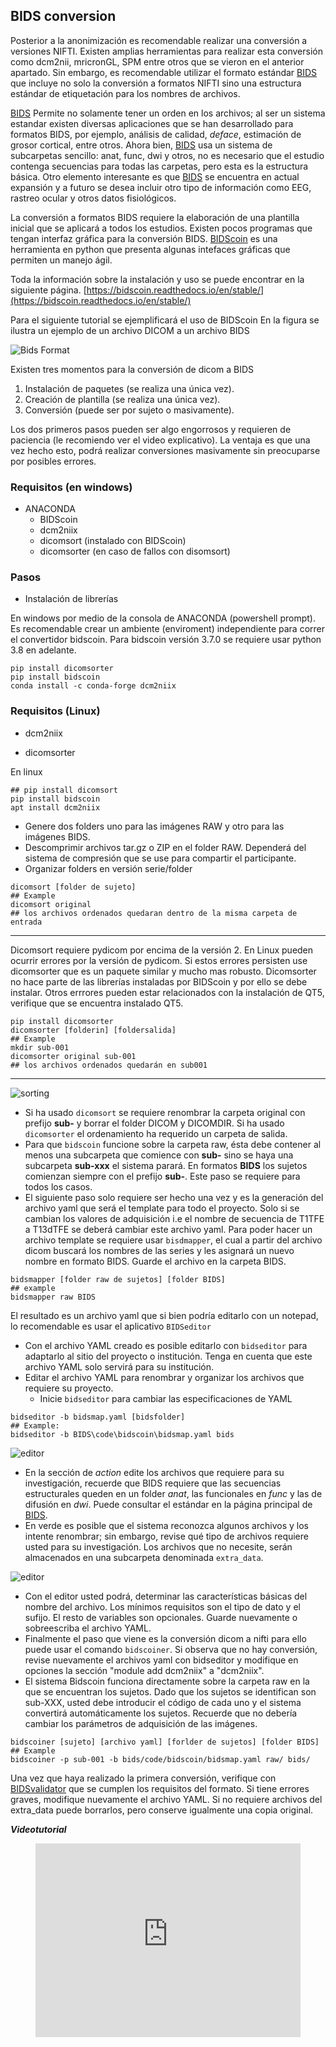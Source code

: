 ## BIDS conversion

Posterior a la anonimización es recomendable realizar una conversión a versiones NIFTI. Existen amplias herramientas para realizar esta conversión como dcm2nii, mricronGL, SPM entre otros que se vieron en el anterior apartado. Sin embargo, es recomendable utilizar el formato estándar [BIDS](https://bids.neuroimaging.io) que incluye no solo la conversión a formatos NIFTI sino una estructura estándar de etiquetación para los nombres de archivos.

[BIDS](https://bids.neuroimaging.io) Permite no solamente tener un orden en los archivos; al ser un sistema estandar existen diversas aplicaciones que se han desarrollado para formatos BIDS, por ejemplo, análisis de calidad, *deface*, estimación de grosor cortical, entre otros. Ahora bien, [BIDS](https://bids.neuroimaging.io) usa un sistema de subcarpetas sencillo: anat, func, dwi y otros, no es necesario que el estudio contenga secuencias para todas las carpetas, pero esta es la estructura básica. Otro elemento interesante es que [BIDS](https://bids.neuroimaging.io) se encuentra en actual expansión y a futuro se desea incluir otro tipo de información como EEG, rastreo ocular y otros datos fisiológicos.

La conversión a formatos BIDS requiere la elaboración de una plantilla inicial que se aplicará a todos los estudios. Existen pocos programas que tengan interfaz gráfica para la conversión BIDS. [BIDScoin](https://bidscoin.readthedocs.io/en/stable/) es una herramienta en python que presenta algunas intefaces gráficas que permiten un manejo ágil.

Toda la información sobre la instalación y uso se puede encontrar en la siguiente página.
[https://bidscoin.readthedocs.io/en/stable/](https://bidscoin.readthedocs.io/en/stable/)

Para el siguiente tutorial se ejemplificará el uso de BIDScoin
En la figura se ilustra un ejemplo de un archivo DICOM a un archivo BIDS

![Bids Format](img/bidsformat.png)

Existen tres momentos para la conversión de dicom a BIDS
1. Instalación de paquetes (se realiza una única vez).
2. Creación de plantilla (se realiza una única vez).
3. Conversión (puede ser por sujeto o masivamente).

Los dos primeros pasos pueden ser algo engorrosos y requieren de paciencia (le recomiendo ver el video explicativo). La ventaja es que una vez hecho esto, podrá realizar conversiones masivamente sin preocuparse por posibles errores. 

### Requisitos (en windows)

- ANACONDA
  - BIDScoin
  - dcm2niix
  - dicomsort (instalado con BIDScoin)
  - dicomsorter (en caso de fallos con disomsort)

### Pasos

- Instalación de librerías

En windows por medio de la consola de ANACONDA (powershell prompt).
Es recomendable crear un ambiente (enviroment) independiente para correr el convertidor bidscoin. Para bidscoin versión 3.7.0 se requiere usar python 3.8 en adelante. 

```console
pip install dicomsorter
pip install bidscoin
conda install -c conda-forge dcm2niix
```

### Requisitos (Linux)

* dcm2niix

* dicomsorter

En linux

```console
## pip install dicomsort
pip install bidscoin
apt install dcm2niix
```

- Genere dos folders uno para las imágenes RAW y otro para las imágenes BIDS.
- Descomprimir archivos tar.gz o ZIP en el folder RAW. Dependerá del sistema de compresión que se use para compartir el participante.
- Organizar folders en versión serie/folder

```console
dicomsort [folder de sujeto]
## Example
dicomsort original
## los archivos ordenados quedaran dentro de la misma carpeta de entrada
```

---

Dicomsort requiere pydicom por encima de la versión 2. En Linux pueden ocurrir errores por la versión de pydicom. Si estos errores persisten use dicomsorter que es un paquete similar y mucho mas robusto. Dicomsorter no hace parte de las librerías instaladas por BIDScoin y por ello se debe instalar. Otros errrores pueden estar relacionados con la instalación de QT5, verifique que se encuentra instalado QT5.

```console
pip install dicomsorter
dicomsorter [folderin] [foldersalida]
## Example
mkdir sub-001
dicomsorter original sub-001
## los archivos ordenados quedarán en sub001
```

---

![sorting](img/sorting.png)

- Si ha usado `dicomsort` se requiere renombrar la carpeta original con prefijo **sub-** y borrar el folder DICOM y DICOMDIR. Si ha usado `dicomsorter` el ordenamiento ha requerido un carpeta de salida.
- Para que `bidscoin` funcione sobre la carpeta raw, ésta debe contener al menos una subcarpeta que comience con **sub-** sino se haya una subcarpeta **sub-xxx** el sistema parará. En formatos **BIDS** los sujetos comienzan siempre con el prefijo **sub-**. Este paso se requiere para todos los casos.
- El siguiente paso solo requiere ser hecho una vez y es la generación del archivo yaml que será el template para todo el proyecto. Solo si se cambian los valores de adquisición i.e el nombre de secuencia de T1TFE a T13dTFE se deberá cambiar este archivo yaml. Para poder hacer un archivo template se requiere usar `bisdmapper`, el cual a partir del archivo dicom buscará los nombres de las series y les asignará un nuevo nombre en formato BIDS. Guarde el archivo en la carpeta BIDS.

```console
bidsmapper [folder raw de sujetos] [folder BIDS]
## example
bidsmapper raw BIDS
```

El resultado es un archivo yaml que si bien podría editarlo con un notepad, lo recomendable es usar el aplicativo `BIDSeditor`

- Con el archivo YAML creado es posible editarlo con `bidseditor` para adaptarlo al sitio del proyecto o institución. Tenga en cuenta que este archivo YAML solo servirá para su institución.
- Editar el archivo YAML para renombrar y organizar los archivos que requiere su proyecto.
  - Inicie `bidseditor` para cambiar las especificaciones de YAML

```console
bidseditor -b bidsmap.yaml [bidsfolder]
## Example:
bidseditor -b BIDS\code\bidscoin\bidsmap.yaml bids
```

![editor](img/bidscoin_editor.png)

- En la sección de *action* edite los archivos que requiere para su investigación, recuerde que BIDS requiere que las secuencias estructurales queden en un folder *anat*, las funcionales en *func* y las de difusión en *dwi*. Puede consultar el estándar en la página principal de [BIDS](https://bids-specification.readthedocs.io/en/v1.6.0/).
- En verde es posible que el sistema reconozca algunos archivos y los intente renombrar; sin embargo, revise qué tipo de archivos requiere usted para su investigación. Los archivos que no necesite, serán almacenados en una subcarpeta denominada `extra_data`.

![editor](img/bidseditor.png)

- Con el editor usted podrá, determinar las características básicas del nombre del archivo. Los mínimos requisitos son el tipo de dato y el sufijo. El resto de variables son opcionales. Guarde nuevamente o sobreescriba el archivo YAML.
- Finalmente el paso que viene es la conversión dicom a nifti para ello puede usar el comando `bidscoiner`. Si observa que no hay conversión, revise nuevamente el archivos yaml con bidseditor y modifique en opciones la sección "module add dcm2niix" a "dcm2niix".
- El sistema Bidscoin funciona directamente sobre la carpeta raw en la que se encuentran los sujetos. Dado que los sujetos se identifican son sub-XXX, usted debe introducir el código de cada uno y el sistema convertirá automáticamente los sujetos. Recuerde que no debería cambiar los parámetros de adquisición de las imágenes.

```console
bidscoiner [sujeto] [archivo yaml] [forlder de sujetos] [folder BIDS]
## Example
bidscoiner -p sub-001 -b bids/code/bidscoin/bidsmap.yaml raw/ bids/
```

Una vez que haya realizado la primera conversión, verifique con [BIDSvalidator](https://bids-standard.github.io/bids-validator/) que se cumplen los requisitos del formato. Si tiene errores graves, modifique nuevamente el archivo YAML. Si no requiere archivos del extra_data puede borrarlos, pero conserve igualmente una copia original.

***Videotutorial***

<!-- blank line -->

<figure class="video_container">
  <iframe src="https://www.youtube.com/embed/ze9vibDPYyQ" width="100%" height="310" frameborder="0" allowfullscreen="true"> </iframe>
</figure>
<!-- blank line -->
